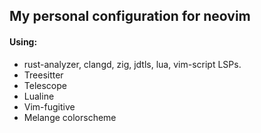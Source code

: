 ## My personal configuration for neovim

#### Using:
- rust-analyzer, clangd, zig, jdtls, lua, vim-script LSPs.
- Treesitter
- Telescope
- Lualine
- Vim-fugitive
- Melange colorscheme 
